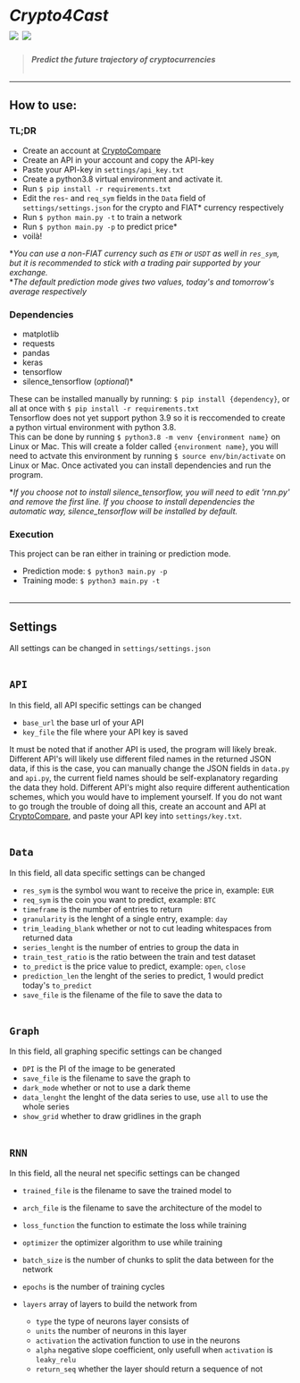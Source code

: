 # ***Crypto4Cast***<br/>[![](https://tokei.rs/b1/github/Xumatro/Crypto4Cast)](https://github.com/Aaronepower/tokei) [![](https://img.shields.io/badge/license-MIT-brightgreen)](https://github.com/Xumatro/Crypto4Cast/blob/main/LICENSE)
> ***Predict the future trajectory of cryptocurrencies***
<br/><br/>

---

## **How to use:**

### TL;DR
- Create an account at [CryptoCompare](https://cryptocompare.com)
- Create an API in your account and copy the API-key
- Paste your API-key in `settings/api_key.txt`
- Create a python3.8 virtual environment and activate it.
- Run `$ pip install -r requirements.txt`
- Edit the `res`- and `req_sym` fields in the `Data` field of `settings/settings.json` for the crypto and FIAT* currency respectively
- Run `$ python main.py -t` to train a network
- Run `$ python main.py -p` to predict price*
- voilà!

**You can use a non-FIAT currency such as `ETH` or `USDT` as well in `res_sym`, but it is recommended to stick with a trading pair supported by your exchange.*
<br/>**The default prediction mode gives two values, today's and tomorrow's average respectively*

### Dependencies
- matplotlib
- requests
- pandas
- keras
- tensorflow
- silence_tensorflow (*optional*)*

These can be installed manually by running: `$ pip install {dependency}`, or all at once with `$ pip install -r requirements.txt`
<br/>Tensorflow does not yet support python 3.9 so it is reccomended to create a python virtual environment with python 3.8.
<br/>This can be done by running `$ python3.8 -m venv {environment name}` on Linux or Mac.
This will create a folder called `{environment name}`, you will need to actvate this environment by running `$ source env/bin/activate` on Linux or Mac.
Once activated you can install dependencies and run the program.

**If you choose not to install silence_tensorflow, you will need to edit 'rnn.py' and remove the first line.
If you choose to install dependencies the automatic way, silence_tensorflow will be installed by default.*
<br/>

### Execution
This project can be ran either in training or prediction mode.

- Prediction mode: `$ python3 main.py -p`
- Training mode: `$ python3 main.py -t`
<br/><br/>

---

## **Settings**
 All settings can be changed in `settings/settings.json`
<br/><br/>
 
## `API`
In this field, all API specific settings can be changed

- `base_url` the base url of your API
- `key_file` the file where your API key is saved

It must be noted that if another API is used, the program will likely break. Different API's will likely use different filed names in the returned JSON data, if this is the case, you can manually change the JSON fields in `data.py` and `api.py`, the current field names should be self-explanatory regarding the data they hold. Different API's might also require different authentication schemes, which you would have to implement yourself. If you do not want to go trough the trouble of doing all this, create an account and API at [CryptoCompare](https://cryptocompare.com), and paste your API key into `settings/key.txt`.
<br/><br/>

## `Data`
In this field, all data specific settings can be changed

- `res_sym` is the symbol wou want to receive the price in, example: `EUR`
- `req_sym` is the coin you want to predict, example: `BTC`
- `timeframe` is the number of entries to return
- `granularity` is the lenght of a single entry, example: `day`
- `trim_leading_blank` whether or not to cut leading whitespaces from returned data
- `series_lenght` is the number of entries to group the data in
- `train_test_ratio` is the ratio between the train and test dataset
- `to_predict` is the price value to predict, example: `open`, `close`
- `prediction_len` the lenght of the series to predict, 1 would predict today's `to_predict`
- `save_file` is the filename of the file to save the data to
<br/><br/>

## `Graph`
In this field, all graphing specific settings can be changed

- `DPI` is the PI of the image to be generated
- `save_file` is the filename to save the graph to
- `dark_mode` whether or not to use a dark theme
- `data_lenght` the lenght of the data series to use, use `all` to use the whole series
- `show_grid` whether to draw gridlines in the graph
<br/><br/>

## `RNN`
In this field, all the neural net specific settings can be changed

- `trained_file` is the filename to save the trained model to
- `arch_file` is the filename to save the architecture of the model to
- `loss_function` the function to estimate the loss while training
- `optimizer` the optimizer algorithm to use while training
- `batch_size` is the number of chunks to split the data between for the network
- `epochs` is the number of training cycles

- `layers` array of layers to build the network from
	- `type` the type of neurons layer consists of
	- `units` the number of neurons in this layer
	- `activation` the activation function to use in the neurons
	- `alpha` negative slope coefficient, only usefull when `activation` is `leaky_relu`
	- `return_seq` whether the layer should return a sequence of not
